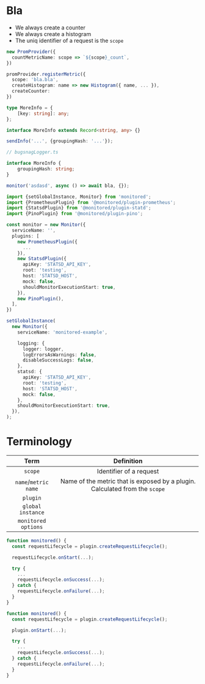 # Bla

-   We always create a counter
-   We always create a histogram
-   The uniq identifier of a request is the `scope`

```ts
new PromProvider({
  countMetricName: scope => `${scope}_count`,
})

promProvider.registerMetric({
  scope: 'bla.bla',
  createHistogram: name => new Histogram({ name, ... }),
  createCounter:
})
```

```ts
type MoreInfo = {
    [key: string]: any;
};

interface MoreInfo extends Record<string, any> {}

sendInfo('...', {groupingHash: '...'});

// bugsnagLogger.ts

interface MoreInfo {
    groupingHash: string;
}

monitor('asdasd', async () => await bla, {});
```

```ts
import {setGlobalInstance, Monitor} from 'monitored';
import {PrometheusPlugin} from '@monitored/plugin-prometheus';
import {StatsdPlugin} from '@monitored/plugin-statd';
import {PinoPlugin} from '@monitored/plugin-pino';

const monitor = new Monitor({
  serviceName: '',
  plugins: [
    new PrometheusPlugin({
      ...
    }),
    new StatsdPlugin({
      apiKey: 'STATSD_API_KEY',
      root: 'testing',
      host: 'STATSD_HOST',
      mock: false,
      shouldMonitorExecutionStart: true,
    }),
    new PinoPlugin(),
  ],
})

setGlobalInstance(
  new Monitor({
    serviceName: 'monitored-example',

    logging: {
      logger: logger,
      logErrorsAsWarnings: false,
      disableSuccessLogs: false,
    },
    statsd: {
      apiKey: 'STATSD_API_KEY',
      root: 'testing',
      host: 'STATSD_HOST',
      mock: false,
    },
    shouldMonitorExecutionStart: true,
  }),
);
```

# Terminology

|         Term         |                                 Definition                                  |
| :------------------: | :-------------------------------------------------------------------------: |
|       `scope`        |                           Identifier of a request                           |
| `name`/`metric name` | Name of the metric that is exposed by a plugin. Calculated from the `scope` |
|       `plugin`       |                                                                             |
|  `global instance`   |                                                                             |
| `monitored options`  |                                                                             |


```ts
function monitored() {
  const requestLifecycle = plugin.createRequestLifecycle();

  requestLifecycle.onStart(...);

  try {
    ...
    requestLifecycle.onSuccess(...);
  } catch {
    requestLifecycle.onFailure(...);
  }
}
```

```ts
function monitored() {
  const requestLifecycle = plugin.createRequestLifecycle();

  plugin.onStart(...);

  try {
    ...
    requestLifecycle.onSuccess(...);
  } catch {
    requestLifecycle.onFailure(...);
  }
}
```